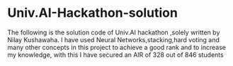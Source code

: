 # Univ.AI-Hackathon-solution
The following is the solution code of Univ.AI hackathon ,solely written by Nilay Kushawaha. I have used Neural Networks,stacking,hard voting and many other concepts in this project to achieve a good rank and to increase my knowledge, with this I have secured an AIR of 328 out of 846 students
